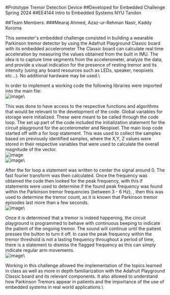 #Prototype Tremor Detection Device
##Developed for Embedded Challenge Spring 2024 
##EE4144 Intro to Embedded Systems NYU Tandon

##Team Members:
###Mearaj Ahmed, Azaz-ur-Rehman Nasir, Kaddy Koroma

This semester's embedded challenge consisted in building a wearable Parkinson tremor detector
by using the Adafruit Playground Classic board with its embedded accelerometer The Classic
board can calculate real time acceleration by measuring the values obtained from the built in
IMU. The idea is to capture time segments from the accelerometer, analyze the data, and provide
a visual indication for the presence of resting tremor and its intensity (using any board resources
such as LEDs, speaker, neopixels etc…). No additional hardware may be used.\

In order to implement a working code the following libraries were imported into the main file:\
![image](https://github.com/user-attachments/assets/0d9c3fcb-9742-46d3-9951-7e42abd7910f)\

This was done to have access to the respective functions and algorithms that would be relevant to
the development of the code. Global variables for storage were initialized. These were meant to
be called through the code loop.
The set up part of the code included the initialization statement for the circuit playground for the
accelerometer and Neopixel.
The main loop code started off with a for loop statement. This was used to collect the samples
based on previously identified samples, where the X,Y, Z values were stored in their respective
variables that were used to calculate the overall magnitude of the vector.\
![image](https://github.com/user-attachments/assets/24d2bcd1-4c3c-45be-83e5-a0d827fb78e1)\
![image](https://github.com/user-attachments/assets/223233a1-affd-476c-8d89-c95465f02721)\

After the for loop a statement was written to center the signal around 0. The fast fourier
transform was then calculated. Once the frequency was obtained the code then looked for the
peak frequency, with this if statements were used to determine if the found peak frequency was
found within the Parkinson tremor frequencies (between 3 - 6 Hz), , then this was used to
determine the tremor count, as it is known that Parkinson tremor episodes last more than a few
seconds.\
![image](https://github.com/user-attachments/assets/80aa84a4-d6f7-41f6-beee-4f7fd8375454)\

Once it is determined that a tremor is indeed happening, the circuit playground is programmed to
behave with continuous beeping to indicate the patient of the ongoing tremor. The sound will
continue until the patient presses the button to turn it off.
In case the peak frequency within the tremor threshold is not a lasting frequency throughout a
period of time, there is a statement to dismiss the flagged frequency as this can simply indicate
regular arm movements.\
![image](https://github.com/user-attachments/assets/0057f87a-f1e5-444d-b17d-3637d69d9927)\

Working in this challenge allowed the implementation of the topics learned in class as well as
more in depth familiarization with the Adafruit Playground Classic board and its relevant
components. It also allowed to understand how Parkinson Tremors appear in patients and the
importance of the use of embedded systems in real world applications.\
